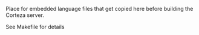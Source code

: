 Place for embedded language files that get copied here before building the Corteza server. 

See Makefile for details
